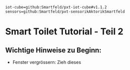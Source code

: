 ```package
iot-cube=github:Smartfeld/pxt-iot-cube#v1.1.2
sensors=github:Smartfeld/pxt-sensorikAktorikSmartfeld
```
# Smart Toilet Tutorial - Teil 2

## Wichtige Hinweise zu Beginn:
* Fenster vergrössern: Zieh dieses 